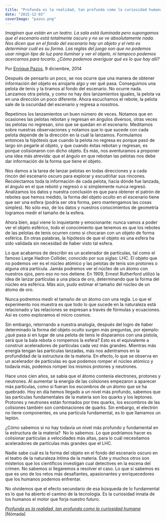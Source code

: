 ```yaml
---
title: "Profunda es la realidad, tan profunda como la curiosidad humana"
date: "2015-12-03"
coverImage: "pazos.png"
---
```


_Imaginen que están en un teatro. La sala está iluminada pero supongamos que el escenario está totalmente oscuro y no se ve absolutamente nada. Nos dicen que en el fondo del escenario hay un objeto y el reto es determinar cuál es su forma. Las reglas del juego son que no podemos usar ningún tipo de luz para iluminar y ver el objeto, ni tampoco podemos acercarnos para tocarlo. ¿Cómo podemos averiguar qué es lo que hay allí?_

Por [Enrique Pazos](https://nomada.gt/author/enriquepazos/ "Entradas de Enrique Pazos"), 9 diciembre, 2014

Después de pensarlo un poco, se nos ocurre que una manera de obtener información del objeto es arrojarle algo y ver qué pasa. Conseguimos una pelota de tenis y la tiramos al fondo del escenario. No ocurre nada. Lanzamos otra pelota, y como no hay dos lanzamientos iguales, la pelota va en una dirección un poco diferente. Ahora escuchamos el rebote, la pelota sale de la oscuridad del escenario y regresa a nosotros.

Repetimos los lanzamientos un buen número de veces. Notamos que en ocasiones las pelotas rebotan y regresan en ángulos diversos, otras veces las pelotas no regresan, sino que se quedan en el escenario. Meditamos sobre nuestras observaciones y notamos que lo que sucede con cada pelota depende de la dirección en la cuál la lanzamos. Formulamos entonces la hipótesis que cuando la pelota no regresa es porque pasó de largo sin pegarle al objeto, y que cuando éstas rebotan y regresan, es porque colisionaron con dicho objeto. Es más, nos aventuramos a proponer una idea más atrevida: que el ángulo en que rebotan las pelotas nos debe dar información de la forma que tiene el objeto.

Nos damos a la tarea de lanzar pelotas en todas direcciones y a cada rincón del escenario oscuro para explorar y escudriñar sus rincones. Recolectamos toda la información de cada pelota, hacia dónde fue lanzada, el ángulo en el que rebotó y regresó o si simplemente nunca regresó. Analizamos los datos y nuestra conclusión es que para obtener el patrón de rebotes que hemos medido, la forma del objeto oculto en el escenario tiene que ser una esfera (podría ser otra forma, pero mantengamos las cosas simples). No sólo eso, de los datos y nuestros conocimientos de geometría logramos medir el tamaño de la esfera.

Ahora bien, aquí viene lo inquietante y emocionante: nunca vamos a poder ver el objeto esférico, todo el conocimiento que tenemos es que los rebotes de las pelotas de tenis ocurren como si chocaran con un objeto de forma esférica. En otras palabras, la hipótesis de que el objeto es una esfera ha sido validada sin necesidad de haber visto tal esfera.

Lo que acabamos de describir es un acelerador de partículas, tal como el famoso Large Hadron Collider, conocido por sus siglas: LHC. El objeto que no podemos ver es el núcleo atómico y las pelotas de tenis son protones o alguna otra partícula. Jamás podremos ver el núcleo de un átomo con nuestros ojos, pero eso no nos detiene. En 1909, Ernest Rutherford utilizó la idea de lanzar partículas a una placa de oro, determinando que la forma del núcleo era esférica. Más aún, pudo estimar el tamaño del núcleo de un átomo de oro.

Nunca podremos medir el tamaño de un átomo con una regla. Lo que el experimento nos muestra es que todo lo que sucede en la naturaleza está relacionado y las relaciones se expresan a través de fórmulas y ecuaciones. Así es como exploramos el micro cosmos.

Sin embargo, retornando a nuestra analogía, después del logro de haber determinado la forma del objeto oculto surgen más preguntas, por ejemplo: ¿qué pasa si en lugar de una pelota de tenis le disparamos con una pistola, será que la bala rebota o rompemos la esfera? Esto es el equivalente a construir aceleradores de partículas cada vez más grandes. Mientras más energía tengan las partículas lanzadas, más nos adentramos en la profundidad de la estructura de la materia. En efecto, lo que se observa en un acelerador de partículas es que podemos romper el núcleo atómico y todavía más, podemos romper los mismos protones y neutrones.

Hace unos cien años, se sabía que el átomo contenía electrones, protones y neutrones. Al aumentar la energía de las colisiones empezaron a aparecer más partículas, como si fueran los escombros de un átomo que se ha quebrado. Hoy en día hemos llegado a un nivel más profundo, sabemos que las partículas fundamentales de la materia son los quarks y los leptones. Protones y neutrones están formados por tres quarks, los escombros de las colisiones también son combinaciones de quarks. Sin embargo, el electrón no tiene componentes, es una partícula fundamental, es lo que llamamos un leptón.

¿Cómo sabemos si no hay todavía un nivel más profundo y fundamental en la estructura de la materia?  No lo sabemos. Lo que podríamos hacer es colisionar partículas a velocidades más altas, para lo cuál necesitamos aceleradores de partículas más grandes que el LHC.

Nadie sabe cuál es la forma del objeto en el fondo del escenario oscuro en el teatro de la naturaleza íntima de la materia. Éste y muchos otros son misterios que los científicos investigan cual detectives en la escena del crimen. No sabemos si llegaremos a resolver el caso. Lo que sí sabemos es que es uno de los retos más desafiantes, apasionantes y enriquecedores que los humanos podemos enfrentar.

No olvidemos que el efecto secundario de esa búsqueda de lo fundamental es lo que ha abierto el camino de la tecnología. Es la curiosidad innata de los humanos el motor que forja nuestro futuro.

[_Profunda es la realidad, tan profunda como la curiosidad humana_](https://nomada.gt/profunda-es-la-realidad-tan-profunda-como-la-curiosidad-humana/) \[Nómada\]
